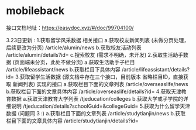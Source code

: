 # mobileback
接口文档地址：https://easydoc.xyz/#/doc/99704100/


3.23日更新 :
1.获取留学风采数据 相关接口
  a.获取校友新闻列表 (未做分页处理，后续更改为分页) /article/alumin/news
  b.获取校友活动列表 /article/alumin/details?id=
  c.搜索校友 (需求不明确，未开发)
2.获取生活助手数据 (页面端未分页，此处不做分页)
  a.获取生活助手子栏目 /article/lifeassistant/news
  b.获取栏目下具体内容 /article/lifeassistant/details?id=
3.获取留学生活数据 (源文档中存在三个接口，目前版本 省略栏目ID，直接获取 新闻列表)
  实现的接口
  a.获取栏目下面的文章列表 /article/overseaslife/news
  b.获取栏目下面的文章具体内容 /article/overseaslife/details?id=
4.获取天津教育数据
  a.获取天津教育大学列表 /tjeducation/colleges
  b.获取大学或子学院的详细说明 /tjeducation/details?schoolGuid=&collegeGuid=
5.获取为什么留学天津数据 (问题同 3 :)
  a.获取栏目下面的文章列表 /article/studytianjin/news
  b.获取栏目下面的文章具体内容 /article/studytianjin/details?id=
